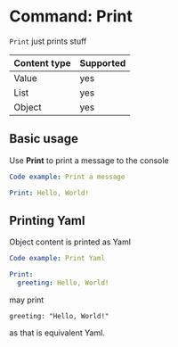 # Command: Print

`Print` just prints stuff

| Content type | Supported |
|--------------|-----------|
| Value        | yes       |
| List         | yes       |
| Object       | yes       |

## Basic usage

Use **Print** to print a message to the console

```yaml instacli
Code example: Print a message

Print: Hello, World!
```

## Printing Yaml

Object content is printed as Yaml

```yaml instacli
Code example: Print Yaml

Print: 
  greeting: Hello, World!
```

may print

    greeting: "Hello, World!"

as that is equivalent Yaml.